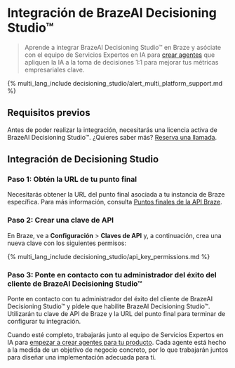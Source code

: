 # Integración de BrazeAI Decisioning Studio™

> Aprende a integrar BrazeAI Decisioning Studio™ en Braze y asóciate con el equipo de Servicios Expertos en IA para [crear agentes]({{site.baseurl}}/user_guide/brazeai/decisioning_studio/building_agents) que apliquen la IA a la toma de decisiones 1:1 para mejorar tus métricas empresariales clave.

{% multi_lang_include decisioning_studio/alert_multi_platform_support.md %}

## Requisitos previos

Antes de poder realizar la integración, necesitarás una licencia activa de BrazeAI Decisioning Studio™. ¿Quieres saber más? [Reserva una llamada](https://www.braze.com/get-started/).

## Integración de Decisioning Studio

### Paso 1: Obtén la URL de tu punto final

Necesitarás obtener la URL del punto final asociada a tu instancia de Braze específica. Para más información, consulta [Puntos finales de la API Braze]({{site.baseurl}}/developer_guide/rest_api/basics/#endpoints).

### Paso 2: Crear una clave de API

En Braze, ve a **Configuración** > **Claves de API** y, a continuación, crea una nueva clave con los siguientes permisos:

{% multi_lang_include decisioning_studio/api_key_permissions.md %}

### Paso 3: Ponte en contacto con tu administrador del éxito del cliente de BrazeAI Decisioning Studio™

Ponte en contacto con tu administrador del éxito del cliente de BrazeAI Decisioning Studio™ y pídele que habilite BrazeAI Decisioning Studio™. Utilizarán tu clave de API de Braze y la URL del punto final para terminar de configurar tu integración.

Cuando esté completo, trabajarás junto al equipo de Servicios Expertos en IA para [empezar a crear agentes para tu producto]({{site.baseurl}}/user_guide/brazeai/decisioning_studio/building_agents). Cada agente está hecho a la medida de un objetivo de negocio concreto, por lo que trabajarán juntos para diseñar una implementación adecuada para ti.
